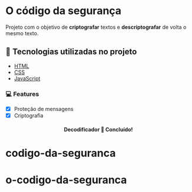 

<h1> O código da segurança</h1>


Projeto com o objetivo de <strong>criptografar</strong> textos e <strong>descriptografar</strong> de volta o mesmo texto.

## 🚀 Tecnologias utilizadas no projeto

- [HTML](https://www.w3schools.com/html/default.asp)
- [CSS](https://www.w3schools.com/css/css_intro.asp)
- [JavaScript](https://www.w3schools.com/js/default.asp)

### 💻 Features

- [x] Proteção de mensagens
- [x] Criptografia

<h4 align="center"> 
	Decodificador 🚀 Concluído! 
</h4>







# codigo-da-seguranca
# o-codigo-da-seguranca
